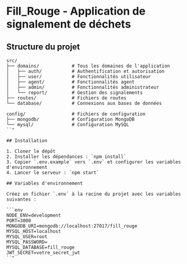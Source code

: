 # Fill_Rouge - Application de signalement de déchets

## Structure du projet

```
src/
├── domains/            # Tous les domaines de l'application
│   ├── auth/           # Authentification et autorisation
│   ├── user/           # Fonctionnalités utilisateur
│   ├── agent/          # Fonctionnalités agent
│   ├── admin/          # Fonctionnalités administrateur
│   └── report/         # Gestion des signalements
├── routes/             # Fichiers de routes
└── database/           # Connexions aux bases de données

config/                 # Fichiers de configuration
├── mongodb/            # Configuration MongoDB
└── mysql/              # Configuration MySQL
``"

## Installation

1. Cloner le dépôt
2. Installer les dépendances : `npm install`
3. Copier `.env.example` vers `.env` et configurer les variables d'environnement
4. Lancer le serveur : `npm start`

## Variables d'environnement

Créez un fichier `.env` à la racine du projet avec les variables suivantes :

```env
NODE_ENV=development
PORT=3000
MONGODB_URI=mongodb://localhost:27017/fill_rouge
MYSQL_HOST=localhost
MYSQL_USER=root
MYSQL_PASSWORD=
MYSQL_DATABASE=fill_rouge
JWT_SECRET=votre_secret_jwt
``"

